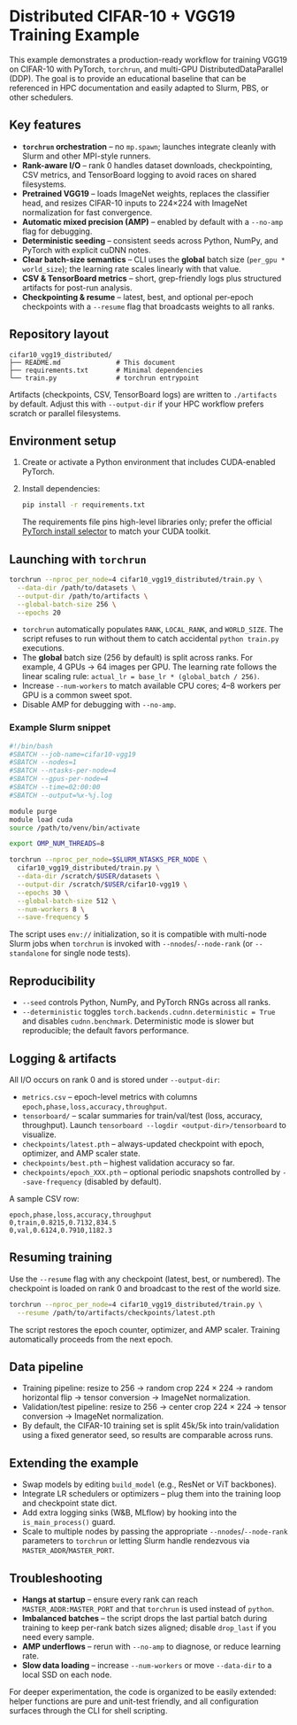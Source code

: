 # Distributed CIFAR-10 + VGG19 Training Example

This example demonstrates a production-ready workflow for training VGG19 on CIFAR-10 with PyTorch, `torchrun`, and multi-GPU DistributedDataParallel (DDP). The goal is to provide an educational baseline that can be referenced in HPC documentation and easily adapted to Slurm, PBS, or other schedulers.

## Key features

* **`torchrun` orchestration** – no `mp.spawn`; launches integrate cleanly with Slurm and other MPI-style runners.
* **Rank-aware I/O** – rank 0 handles dataset downloads, checkpointing, CSV metrics, and TensorBoard logging to avoid races on shared filesystems.
* **Pretrained VGG19** – loads ImageNet weights, replaces the classifier head, and resizes CIFAR-10 inputs to 224×224 with ImageNet normalization for fast convergence.
* **Automatic mixed precision (AMP)** – enabled by default with a `--no-amp` flag for debugging.
* **Deterministic seeding** – consistent seeds across Python, NumPy, and PyTorch with explicit cuDNN notes.
* **Clear batch-size semantics** – CLI uses the **global** batch size (`per_gpu * world_size`); the learning rate scales linearly with that value.
* **CSV & TensorBoard metrics** – short, grep-friendly logs plus structured artifacts for post-run analysis.
* **Checkpointing & resume** – latest, best, and optional per-epoch checkpoints with a `--resume` flag that broadcasts weights to all ranks.

## Repository layout

```
cifar10_vgg19_distributed/
├── README.md              # This document
├── requirements.txt       # Minimal dependencies
└── train.py               # torchrun entrypoint
```

Artifacts (checkpoints, CSV, TensorBoard logs) are written to `./artifacts` by default. Adjust this with `--output-dir` if your HPC workflow prefers scratch or parallel filesystems.

## Environment setup

1. Create or activate a Python environment that includes CUDA-enabled PyTorch.
2. Install dependencies:

   ```bash
   pip install -r requirements.txt
   ```

   The requirements file pins high-level libraries only; prefer the official [PyTorch install selector](https://pytorch.org/get-started/locally/) to match your CUDA toolkit.

## Launching with `torchrun`

```bash
torchrun --nproc_per_node=4 cifar10_vgg19_distributed/train.py \
  --data-dir /path/to/datasets \
  --output-dir /path/to/artifacts \
  --global-batch-size 256 \
  --epochs 20
```

* `torchrun` automatically populates `RANK`, `LOCAL_RANK`, and `WORLD_SIZE`. The script refuses to run without them to catch accidental `python train.py` executions.
* The **global** batch size (256 by default) is split across ranks. For example, 4 GPUs → 64 images per GPU. The learning rate follows the linear scaling rule: `actual_lr = base_lr * (global_batch / 256)`.
* Increase `--num-workers` to match available CPU cores; 4–8 workers per GPU is a common sweet spot.
* Disable AMP for debugging with `--no-amp`.

### Example Slurm snippet

```bash
#!/bin/bash
#SBATCH --job-name=cifar10-vgg19
#SBATCH --nodes=1
#SBATCH --ntasks-per-node=4
#SBATCH --gpus-per-node=4
#SBATCH --time=02:00:00
#SBATCH --output=%x-%j.log

module purge
module load cuda
source /path/to/venv/bin/activate

export OMP_NUM_THREADS=8

torchrun --nproc_per_node=$SLURM_NTASKS_PER_NODE \
  cifar10_vgg19_distributed/train.py \
  --data-dir /scratch/$USER/datasets \
  --output-dir /scratch/$USER/cifar10-vgg19 \
  --epochs 30 \
  --global-batch-size 512 \
  --num-workers 8 \
  --save-frequency 5
```

The script uses `env://` initialization, so it is compatible with multi-node Slurm jobs when `torchrun` is invoked with `--nnodes`/`--node-rank` (or `--standalone` for single node tests).

## Reproducibility

* `--seed` controls Python, NumPy, and PyTorch RNGs across all ranks.
* `--deterministic` toggles `torch.backends.cudnn.deterministic = True` and disables `cudnn.benchmark`. Deterministic mode is slower but reproducible; the default favors performance.

## Logging & artifacts

All I/O occurs on rank 0 and is stored under `--output-dir`:

* `metrics.csv` – epoch-level metrics with columns `epoch,phase,loss,accuracy,throughput`.
* `tensorboard/` – scalar summaries for train/val/test (loss, accuracy, throughput). Launch `tensorboard --logdir <output-dir>/tensorboard` to visualize.
* `checkpoints/latest.pth` – always-updated checkpoint with epoch, optimizer, and AMP scaler state.
* `checkpoints/best.pth` – highest validation accuracy so far.
* `checkpoints/epoch_XXX.pth` – optional periodic snapshots controlled by `--save-frequency` (disabled by default).

A sample CSV row:

```
epoch,phase,loss,accuracy,throughput
0,train,0.8215,0.7132,834.5
0,val,0.6124,0.7910,1182.3
```

## Resuming training

Use the `--resume` flag with any checkpoint (latest, best, or numbered). The checkpoint is loaded on rank 0 and broadcast to the rest of the world size.

```bash
torchrun --nproc_per_node=4 cifar10_vgg19_distributed/train.py \
  --resume /path/to/artifacts/checkpoints/latest.pth
```

The script restores the epoch counter, optimizer, and AMP scaler. Training automatically proceeds from the next epoch.

## Data pipeline

* Training pipeline: resize to 256 → random crop 224 × 224 → random horizontal flip → tensor conversion → ImageNet normalization.
* Validation/test pipeline: resize to 256 → center crop 224 × 224 → tensor conversion → ImageNet normalization.
* By default, the CIFAR-10 training set is split 45k/5k into train/validation using a fixed generator seed, so results are comparable across runs.

## Extending the example

* Swap models by editing `build_model` (e.g., ResNet or ViT backbones).
* Integrate LR schedulers or optimizers – plug them into the training loop and checkpoint state dict.
* Add extra logging sinks (W&B, MLflow) by hooking into the `is_main_process()` guard.
* Scale to multiple nodes by passing the appropriate `--nnodes`/`--node-rank` parameters to `torchrun` or letting Slurm handle rendezvous via `MASTER_ADDR`/`MASTER_PORT`.

## Troubleshooting

* **Hangs at startup** – ensure every rank can reach `MASTER_ADDR:MASTER_PORT` and that `torchrun` is used instead of `python`.
* **Imbalanced batches** – the script drops the last partial batch during training to keep per-rank batch sizes aligned; disable `drop_last` if you need every sample.
* **AMP underflows** – rerun with `--no-amp` to diagnose, or reduce learning rate.
* **Slow data loading** – increase `--num-workers` or move `--data-dir` to a local SSD on each node.

For deeper experimentation, the code is organized to be easily extended: helper functions are pure and unit-test friendly, and all configuration surfaces through the CLI for shell scripting.
